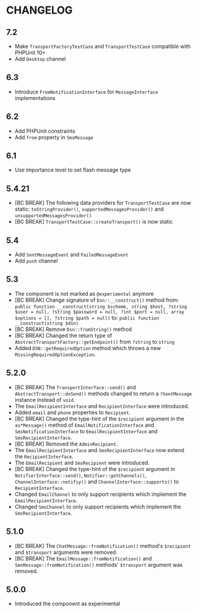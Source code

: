CHANGELOG
=========

7.2
---

 * Make `TransportFactoryTestCase` and `TransportTestCase` compatible with PHPUnit 10+
 * Add `Desktop` channel

6.3
---

 * Introduce `FromNotificationInterface` for `MessageInterface` implementations

6.2
---

 * Add PHPUnit constraints
 * Add `from` property in `SmsMessage`

6.1
---

 * Use importance level to set flash message type

5.4.21
------

 * [BC BREAK] The following data providers for `TransportTestCase` are now static: `toStringProvider()`, `supportedMessagesProvider()` and `unsupportedMessagesProvider()`
 * [BC BREAK] `TransportTestCase::createTransport()` is now static

5.4
---

 * Add `SentMessageEvent` and `FailedMessageEvent`
 * Add `push` channel

5.3
---

 * The component is not marked as `@experimental` anymore
 * [BC BREAK] Change signature of `Dsn::__construct()` method from:
   `public function __construct(string $scheme, string $host, ?string $user = null, ?string $password = null, ?int $port = null, array $options = [], ?string $path = null)`
   to:
   `public function __construct(string $dsn)`
 * [BC BREAK] Remove `Dsn::fromString()` method
 * [BC BREAK] Changed the return type of `AbstractTransportFactory::getEndpoint()` from `?string` to `string`
 * Added `DSN::getRequiredOption` method which throws a new `MissingRequiredOptionException`.

5.2.0
-----

 * [BC BREAK] The `TransportInterface::send()` and `AbstractTransport::doSend()` methods changed to return a `?SentMessage` instance instead of `void`.
 * The `EmailRecipientInterface` and `RecipientInterface` were introduced.
 * Added `email` and `phone` properties to `Recipient`.
 * [BC BREAK] Changed the type-hint of the `$recipient` argument in the `as*Message()` method
   of `EmailNotificationInterface` and `SmsNotificationInterface` to `EmailRecipientInterface`
   and `SmsRecipientInterface`.
 * [BC BREAK] Removed the `AdminRecipient`.
 * The `EmailRecipientInterface` and `SmsRecipientInterface` now extend the `RecipientInterface`.
 * The `EmailRecipient` and `SmsRecipient` were introduced.
 * [BC BREAK] Changed the type-hint of the `$recipient` argument in `NotifierInterface::send()`,
   `Notifier::getChannels()`, `ChannelInterface::notifiy()` and `ChannelInterface::supports()` to
   `RecipientInterface`.
 * Changed `EmailChannel` to only support recipients which implement the `EmailRecipientInterface`.
 * Changed `SmsChannel` to only support recipients which implement the `SmsRecipientInterface`.

5.1.0
-----

 * [BC BREAK] The `ChatMessage::fromNotification()` method's `$recipient` and `$transport`
   arguments were removed.
 * [BC BREAK] The `EmailMessage::fromNotification()` and `SmsMessage::fromNotification()`
   methods' `$transport` argument was removed.

5.0.0
-----

 * Introduced the component as experimental
